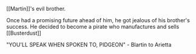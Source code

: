 [[Martin]]'s evil brother.

Once had a promising future ahead of him, he got jealous of his brother's success. He decided to become a pirate who manufactures and sells [[Busterdust]]

"YOU'LL SPEAK WHEN SPOKEN TO, PIDGEON" - Blartin to Arietta